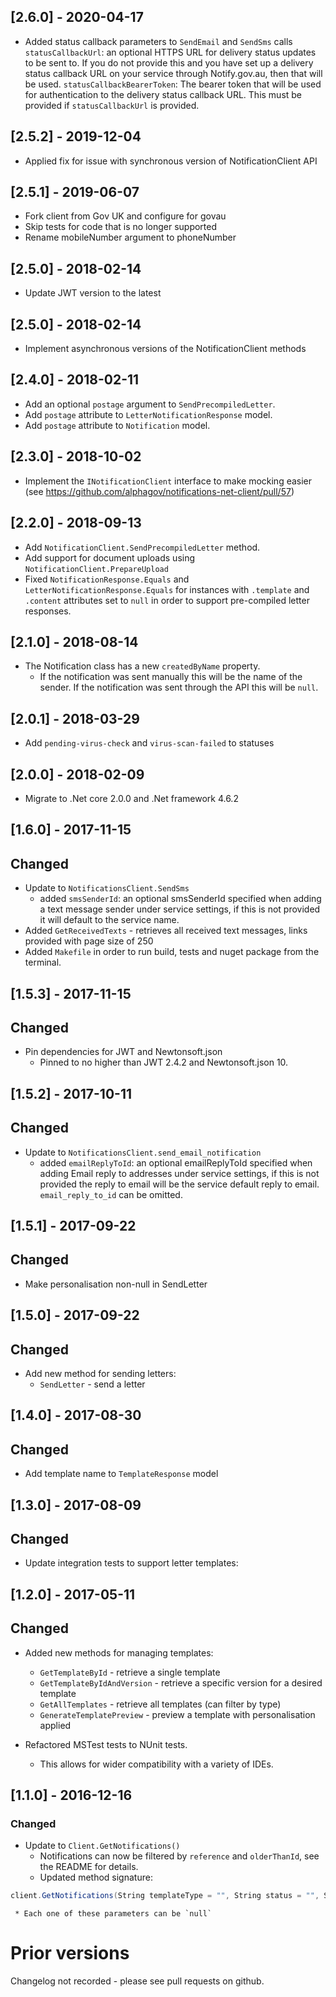 ## [2.6.0] - 2020-04-17

- Added status callback parameters to `SendEmail` and `SendSms` calls
  `statusCallbackUrl`: an optional HTTPS URL for delivery status updates to be sent to. If you do not provide this and you have set up a delivery status callback URL on your service through Notify.gov.au, then that will be used.
  `statusCallbackBearerToken`: The bearer token that will be used for authentication to the delivery status callback URL. This must be provided if `statusCallbackUrl` is provided.

## [2.5.2] - 2019-12-04

- Applied fix for issue with synchronous version of NotificationClient API

## [2.5.1] - 2019-06-07

- Fork client from Gov UK and configure for govau
- Skip tests for code that is no longer supported
- Rename mobileNumber argument to phoneNumber

## [2.5.0] - 2018-02-14

- Update JWT version to the latest

## [2.5.0] - 2018-02-14

- Implement asynchronous versions of the NotificationClient methods

## [2.4.0] - 2018-02-11

- Add an optional `postage` argument to `SendPrecompiledLetter`.
- Add `postage` attribute to `LetterNotificationResponse` model.
- Add `postage` attribute to `Notification` model.

## [2.3.0] - 2018-10-02

- Implement the `INotificationClient` interface to make mocking easier (see https://github.com/alphagov/notifications-net-client/pull/57)

## [2.2.0] - 2018-09-13

- Add `NotificationClient.SendPrecompiledLetter` method.
- Add support for document uploads using `NotificationClient.PrepareUpload`
- Fixed `NotificationResponse.Equals` and `LetterNotificationResponse.Equals` for instances with `.template` and `.content` attributes set to `null` in order to support pre-compiled letter responses.

## [2.1.0] - 2018-08-14

- The Notification class has a new `createdByName` property.
  - If the notification was sent manually this will be the name of the sender. If the notification was sent through the API this will be `null`.

## [2.0.1] - 2018-03-29

- Add `pending-virus-check` and `virus-scan-failed` to statuses

## [2.0.0] - 2018-02-09

- Migrate to .Net core 2.0.0 and .Net framework 4.6.2

## [1.6.0] - 2017-11-15

## Changed

- Update to `NotificationsClient.SendSms`
  - added `smsSenderId`: an optional smsSenderId specified when adding a text message sender under service settings, if this is not provided it will default to the service name.
- Added `GetReceivedTexts` - retrieves all received text messages, links provided with page size of 250
- Added `Makefile` in order to run build, tests and nuget package from the terminal.

## [1.5.3] - 2017-11-15

## Changed

- Pin dependencies for JWT and Newtonsoft.json
  - Pinned to no higher than JWT 2.4.2 and Newtonsoft.json 10.

## [1.5.2] - 2017-10-11

## Changed

- Update to `NotificationsClient.send_email_notification`
  - added `emailReplyToId`: an optional emailReplyToId specified when adding Email reply to addresses under service settings, if this is not provided the reply to email will be the service default reply to email. `email_reply_to_id` can be omitted.

## [1.5.1] - 2017-09-22

## Changed

- Make personalisation non-null in SendLetter

## [1.5.0] - 2017-09-22

## Changed

- Add new method for sending letters:
  - `SendLetter` - send a letter

## [1.4.0] - 2017-08-30

## Changed

- Add template name to `TemplateResponse` model

## [1.3.0] - 2017-08-09

## Changed

- Update integration tests to support letter templates:

## [1.2.0] - 2017-05-11

## Changed

- Added new methods for managing templates:

  - `GetTemplateById` - retrieve a single template
  - `GetTemplateByIdAndVersion` - retrieve a specific version for a desired template
  - `GetAllTemplates` - retrieve all templates (can filter by type)
  - `GenerateTemplatePreview` - preview a template with personalisation applied

- Refactored MSTest tests to NUnit tests.
  - This allows for wider compatibility with a variety of IDEs.

## [1.1.0] - 2016-12-16

### Changed

- Update to `Client.GetNotifications()`
  - Notifications can now be filtered by `reference` and `olderThanId`, see the README for details.
  - Updated method signature:

```csharp
client.GetNotifications(String templateType = "", String status = "", String reference = "", String olderThanId = "")
```

     * Each one of these parameters can be `null`

# Prior versions

Changelog not recorded - please see pull requests on github.
